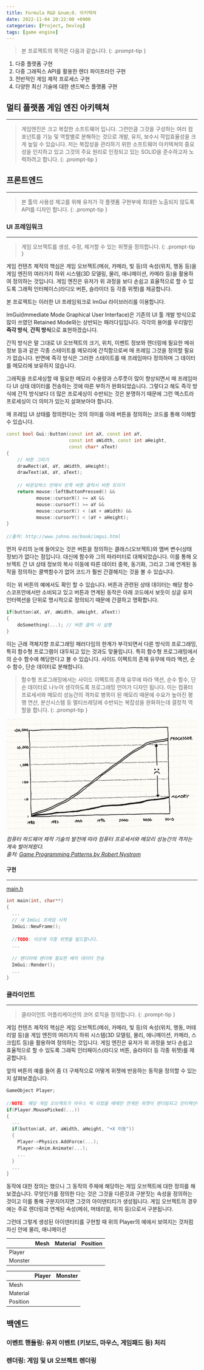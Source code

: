 ```yaml
---
title: Formula R&D &num;0. 아키텍쳐
date: 2022-11-04 20:22:00 +0900
categories: [Project, Devlog]
tags: [game engine]
---
```



> 본 프로젝트의 목적은 다음과 같습니다.
{: .prompt-tip }
1. 다중 플랫폼 구현
2. 다중 그래픽스 API를 활용한 렌더 파이프라인 구현
3. 전반적인 게임 제작 프로세스 구현
4. 다양한 최신 기술에 대한 샌드박스 플랫폼 구현




## 멀티 플랫폼 게임 엔진 아키텍쳐

---


> 게임엔진은 크고 복잡한 소프트웨어 입니다. 그런만큼 그것을 구성하는 여러 컴포넌트를 기능 및 역할별로 분해하는 것으로 개발, 유지, 보수시 작업효율성을 크게 높일 수 있습니다. 저는 복잡성을 관리하기 위한 소프트웨어 아키텍쳐의 중요성을 인지하고 있고 그것의 주요 원리로 인정되고 있는 SOLID을 준수하고자 노력하려고 합니다.
{: .prompt-tip }


## 프론트엔드

---

> 본 툴의 사용성 제고를 위해 유저가 각 플랫폼 구현부에 최대한 노출되지 않도록 API를 디자인 합니다.
{: .prompt-tip }

### UI 프레임워크

---

> 게임 오브젝트를 생성, 수정, 제거할 수 있는 위젯을 정의합니다.
{: .prompt-tip }


게임 컨텐츠 제작의 핵심은 게임 오브젝트(메쉬, 카메라, 빛 등)의 속성(위치, 행동 등)을 게임 엔진의 여러가지 하위 시스템(3D 모델링, 물리, 애니메이션, 카메라 등)을 활용하여 정의하는 것입니다. 게임 엔진은 유저가 위 과정을 보다 손쉽고 효율적으로 할 수 있도록 그래픽 인터페이스(라디오 버튼, 슬라이더 등 각종 위젯)를 제공합니다. 

본 프로젝트는 이러한 UI 프레임워크로 ImGui 라이브러리를 이용합니다.

ImGui(Immediate Mode Graphical User Interface)은 기존의 UI 툴 개발 방식으로 많이 쓰였던 Retained Mode와는 상반되는 패러다임입니다. 각각의 용어를 우리말인 **즉각 방식**, **간직 방식**으로 표현하겠습니다. 

간직 방식은 말 그대로 UI 오브젝트의 크기, 위치, 이벤트 정보와 렌더링에 필요한 메쉬 정보 등과 같은 각종 스테이트를 메모리에 간직함으로써 매 프레임 그것을 정의할 필요가 없습니다. 반면에 즉각 방식은 그러한 스테이트를 매 프레임마다 정의하며 그 데이터를 메모리에 보유하지 않습니다. 

그래픽을 프로세싱할 때 필요한 메모리 수용량과 스루풋이 많이 향상되면서 매 프레임마다 UI 상태 데이터를 전송하는 것에 따른 부하가 완화되었습니다. 그렇다고 해도 즉각 방식에 간직 방식보다 더 많은 프로세싱이 수반되는 것은 분명하기 때문에 그런 엑스트라 프로세싱이 더 의미가 있는지 살펴보아야 합니다.

매 프레임 UI 상태를 정의한다는 것의 의미를 아래 버튼을 정의하는 코드를 통해 이해할 수 있습니다.

```cpp
const bool Gui::button(const int aX, const int aY,
                       const int aWidth, const int aHeight,
                       const char* aText)
{
    // 버튼 그리기
    drawRect(aX, aY, aWidth, aHeight); 
    drawText(aX, aY, aText);           

    // 바운딩박스 안에서 왼쪽 버튼 클릭시 버튼 트리거
    return mouse::leftButtonPressed() &&
           mouse::cursorX() >= aX &&
           mouse::cursorY() >= aY &&
           mouse::cursorX() < (aX + aWidth) &&
           mouse::cursorY() < (aY + aHeight);
}

//출처: http://www.johno.se/book/imgui.html
```

먼저 우리의 눈에 들어오는 것은 버튼을 정의하는 클래스(오브젝트)와 멤버 변수(상태 정보)가 없다는 점입니다. 대신에 함수와 그의 파라미터로 대체되었습니다. 이를 통해 오브젝트 간 UI 상태 정보의 복사 이동에 따른 데이터 중복, 동기화, 그리고 그에 연계된 동작을 정의하는 콜백함수가 없어 코드가 훨씬 간결해지는 것을 볼 수 있습니다. 

이는 위 버튼의 예에서도 확인 할 수 있습니다. 버튼과 관련된 상태 데이터는 해당 함수 스코프안에서만 소비되고 있고 버튼과 연계된 동작은 아래 코드에서 보듯이 싱글 유저 인터렉션을 단위로 명시적으로 정의되기 때문에 간결하고 명확합니다. 

```cpp
if(button(aX, aY, aWidth, aHeight, aText)) 
{
	doSomething(...); // 버튼 클릭 시 실행
}
```

이는 근래 객체지향 프로그래밍 패러다임의 한계가 부각되면서 다른 방식의 프로그래밍, 특히 함수형 프로그램이 대두되고 있는 것과도 맞물립니다. 특히 함수형 프로그래밍에서의 순수 함수에 해당한다고 볼 수 있습니다. 사이드 이펙트의 존재 유무에 따라 액션, 순수 함수, 단순 데이터로 분해합니다.

> 함수형 프로그래밍에서는 사이드 이펙트의 존재 유무에 따라 액션, 순수 함수, 단순 데이터로 나누어 생각하도록 프로그래밍 언어가 디자인 됩니다. 이는 컴퓨터 프로세서와 메모리 성능간의 격차로 병목이 된 메모리 때문에 수요가 높아진 평행 연산, 분산시스템 등 멀티쓰레딩에 수반되는 복잡성을 완화하는데 결정적 역할을 합니다.
{: .prompt-tip }

![](commons/perf_gap.png)
*컴퓨터 하드웨어 제작 기술의 발전에 따라 컴퓨터 프로세서와 메모리 성능간의 격차는 계속 벌어져왔다. <br> 출처: [Game Programming Patterns by Robert Nystrom](https://gameprogrammingpatterns.com/data-locality.html) <br>* 

#### 구현

---

[main.h](https://github.com/sinclairjang/ByteChemy/blob/master/Formula/src/backends/frameworks/dx12_on_win32/main.h)

```cpp
int main(int, char**)
{
  ...
  // 새 ImGui 프레임 시작
  ImGui::NewFrame();
	
  //TODO: 이곳에 각종 위젯을 빌드합니다.
  ...
		
  // 렌더러에 렌더에 필요한 배치 데이터 전송
  ImGui::Render();
  ...
}
```

### 클라이언트

---

> 클라이언트 어플리케이션의 코어 로직을 정의합니다.
{: .prompt-tip }


게임 컨텐츠 제작의 핵심은 게임 오브젝트(메쉬, 카메라, 빛 등)의 속성(위치, 행동, 머테리얼 등)을 게임 엔진의 여러가지 하위 시스템(3D 모델링, 물리, 애니메이션, 카메라, 스크립트 등)을 활용하여 정의하는 것입니다. 게임 엔진은 유저가 위 과정을 보다 손쉽고 효율적으로 할 수 있도록 그래픽 인터페이스(라디오 버튼, 슬라이더 등 각종 위젯)를 제공합니다. 

앞의 버튼의 예를 들어 좀 더 구체적으로 어떻게 위젯에 반응하는 동작을 정의할 수 있는지 살펴보겠습니다.

```cpp
GameObject Player;

//NOTE: 해당 게임 오브젝트가 마우스 픽 되었을 때에만 연계된 위젯이 렌더링되고 인터랙션이 생성된다.
if(Player.MousePicked(...))
{
  ...
  if(button(aX, aY, aWidth, aHeight, "+X 이동")) 
  {
	Player->Physics.AddForce(...);
	Player->Anim.Animate(...);
	...
  }
  ...
}
```

동작에 대한 정의는 했으니 그 동작의 주체에 해당하는 게임 오브젝트에 대한 정의를 해보겠습니다. 무엇인가를 정의한 다는 것은 그것을 다른것과 구분짓는 속성을 정의하는 것이고 이를 통해 구분지어지면 그것의 아이덴티티가 생성됩니다.  게임 오브젝트의 경우에는 주로 렌더링과 연계된 속성(메쉬, 머테리얼, 위치 등)으로서 구분됩니다.  

그런데 그렇게 생성된 아이덴티티를 구현할 때 위의 Player의 예에서 보여지는 것처럼 자신 안에 물리, 애니메이션 

|  | Mesh | Material | Position |
| --- | --- | --- | --- |
| Player |  |  |  |
| Monster |  |  |  |

|  | Player | Monster |
| --- | --- | --- |
| Mesh |  |  |
| Material |  |  |
| Position |  |  |

## 백엔드

### 이벤트 핸들링: 유저 이벤트 (키보드, 마우스, 게임패드 등) 처리

### 렌더링: 게임 및 UI 오브젝트 렌더링











